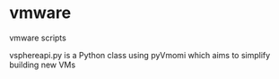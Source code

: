 vmware
======

vmware scripts

vsphereapi.py is a Python class using pyVmomi which aims to simplify building new VMs

